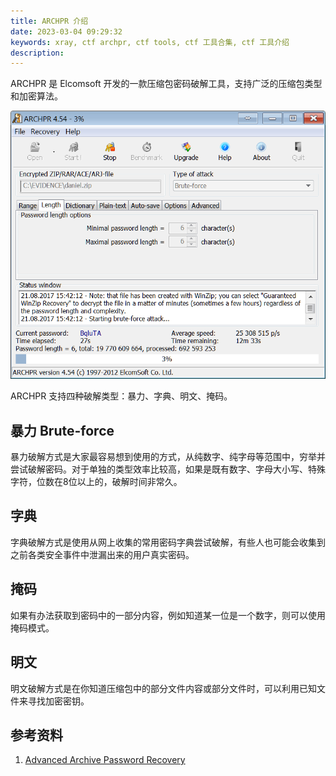```yaml
---
title: ARCHPR 介绍
date: 2023-03-04 09:29:32
keywords: xray, ctf archpr, ctf tools, ctf 工具合集, ctf 工具介绍
description: 
---
```


ARCHPR 是 Elcomsoft 开发的一款压缩包密码破解工具，支持广泛的压缩包类型和加密算法。

![ARCHPR. Guaranteed WinZip Recovery](ctf-tools-archpr/archpr_s3.png)

ARCHPR 支持四种破解类型：暴力、字典、明文、掩码。

## 暴力 Brute-force

暴力破解方式是大家最容易想到使用的方式，从纯数字、纯字母等范围中，穷举并尝试破解密码。对于单独的类型效率比较高，如果是既有数字、字母大小写、特殊字符，位数在8位以上的，破解时间非常久。

## 字典 

字典破解方式是使用从网上收集的常用密码字典尝试破解，有些人也可能会收集到之前各类安全事件中泄漏出来的用户真实密码。

## 掩码

如果有办法获取到密码中的一部分内容，例如知道某一位是一个数字，则可以使用掩码模式。

## 明文

明文破解方式是在你知道压缩包中的部分文件内容或部分文件时，可以利用已知文件来寻找加密密钥。

## 参考资料

1. [Advanced Archive Password Recovery](https://us.elcomsoft.com/archpr.html)
